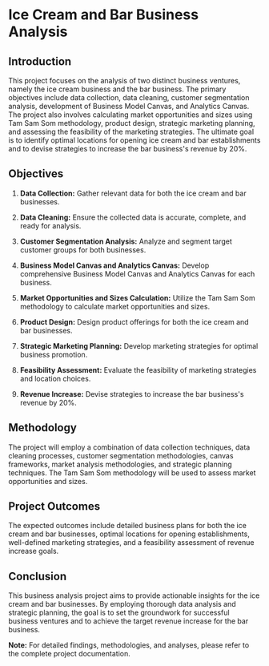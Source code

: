 # Ice Cream and Bar Business Analysis

## Introduction

This project focuses on the analysis of two distinct business ventures, namely the ice cream business and the bar business. The primary objectives include data collection, data cleaning, customer segmentation analysis, development of Business Model Canvas, and Analytics Canvas. The project also involves calculating market opportunities and sizes using Tam Sam Som methodology, product design, strategic marketing planning, and assessing the feasibility of the marketing strategies. The ultimate goal is to identify optimal locations for opening ice cream and bar establishments and to devise strategies to increase the bar business's revenue by 20%.

## Objectives

1. **Data Collection:** Gather relevant data for both the ice cream and bar businesses.

2. **Data Cleaning:** Ensure the collected data is accurate, complete, and ready for analysis.

3. **Customer Segmentation Analysis:** Analyze and segment target customer groups for both businesses.

4. **Business Model Canvas and Analytics Canvas:** Develop comprehensive Business Model Canvas and Analytics Canvas for each business.

5. **Market Opportunities and Sizes Calculation:** Utilize the Tam Sam Som methodology to calculate market opportunities and sizes.

6. **Product Design:** Design product offerings for both the ice cream and bar businesses.

7. **Strategic Marketing Planning:** Develop marketing strategies for optimal business promotion.

8. **Feasibility Assessment:** Evaluate the feasibility of marketing strategies and location choices.

9. **Revenue Increase:** Devise strategies to increase the bar business's revenue by 20%.

## Methodology

The project will employ a combination of data collection techniques, data cleaning processes, customer segmentation methodologies, canvas frameworks, market analysis methodologies, and strategic planning techniques. The Tam Sam Som methodology will be used to assess market opportunities and sizes.

## Project Outcomes

The expected outcomes include detailed business plans for both the ice cream and bar businesses, optimal locations for opening establishments, well-defined marketing strategies, and a feasibility assessment of revenue increase goals.

## Conclusion

This business analysis project aims to provide actionable insights for the ice cream and bar businesses. By employing thorough data analysis and strategic planning, the goal is to set the groundwork for successful business ventures and to achieve the target revenue increase for the bar business.

**Note:** For detailed findings, methodologies, and analyses, please refer to the complete project documentation.
